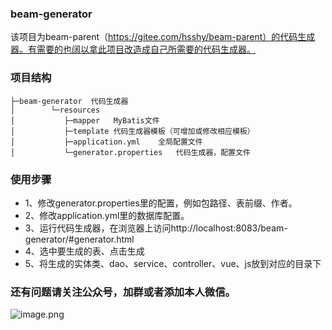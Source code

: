 ### beam-generator
该项目为beam-parent（https://gitee.com/hsshy/beam-parent）的代码生成器。有需要的也阔以拿此项目改造成自己所需要的代码生成器。

### 项目结构
```
├─beam-generator  代码生成器
│        └─resources 
│           ├─mapper   MyBatis文件
│           ├─template 代码生成器模板（可增加或修改相应模板）
│           ├─application.yml    全局配置文件
│           └─generator.properties   代码生成器，配置文件
```

### 使用步骤
- 1、修改generator.properties里的配置，例如包路径、表前缀、作者。
- 2、修改application.yml里的数据库配置。
- 3、运行代码生成器，在浏览器上访问http://localhost:8083/beam-generator/#generator.html
- 4、选中要生成的表、点击生成
- 5、将生成的实体类、dao、service、controller、vue、js放到对应的目录下


### 还有问题请关注公众号，加群或者添加本人微信。
![image.png](http://img.hsshy.cn/upload/20190821/04ce4ff9ddf64816a4831223654d588b.png)